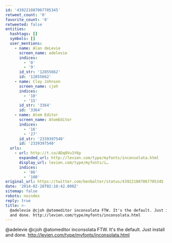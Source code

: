 ```yaml
---
id: '439221087067705345'
retweet_count: '0'
favorite_count: '0'
retweeted: false
entities:
  hashtags: []
  symbols: []
  user_mentions:
    - name: Alan deLevie
      screen_name: adelevie
      indices:
        - '0'
        - '9'
      id_str: '12855662'
      id: '12855662'
    - name: Clay Johnson
      screen_name: cjoh
      indices:
        - '10'
        - '15'
      id_str: '3364'
      id: '3364'
    - name: Atom Editor
      screen_name: AtomEditor
      indices:
        - '16'
        - '27'
      id_str: '2339397540'
      id: '2339397540'
  urls:
    - url: http://t.co/ADq8Vu1Y6p
      expanded_url: http://levien.com/type/myfonts/inconsolata.html
      display_url: levien.com/type/myfonts/i…
      indices:
        - '86'
        - '108'
original_url: https://twitter.com/benbalter/status/439221087067705345
date: '2014-02-28T02:10:42.000Z'
sitemap: false
robots: noindex
reply: true
title: >-
  @adelevie @cjoh @atomeditor inconsolata FTW. It's the default. Just install
  and done. http://levien.com/type/myfonts/inconsolata.html
---
```


@adelevie @cjoh @atomeditor inconsolata FTW. It's the default. Just install and done. http://levien.com/type/myfonts/inconsolata.html